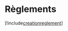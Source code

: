 # Règlements

[!include[creationreglement](reglements.creationreglement.autogen.md)]













































